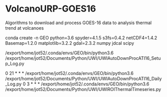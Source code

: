 # VolcanoURP-GOES16
 Algorithms to download and process GOES-16 data to analysis thermal trend at volcanoes


conda create -n GEO python=3.6 spyder=4.1.5 s3fs=0.4.2 netCDF4=1.4.2 Basemap=1.2.0 matplotlib=3.2.2 gdal=2.3.2 numpy jdcal scipy

/export/home/jot52/.conda/envs/GEO/bin/python3.6 /export/home/jot52/Documents/Python/UWI/UWIAutoDownProcATI16_Setup_Log.py

0 21 * * * /export/home/jot52/.conda/envs/GEO/bin/python3.6 /export/home/jot52/Documents/Python/UWI/UWIAutoDownProcATI16_Daily_Log.py
0 3 * * * /export/home/jot52/.conda/envs/GEO/bin/python3.6 /export/home/jot52/Documents/Python/UWI/UWIROIThermalTimeseries.py

